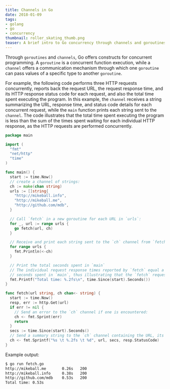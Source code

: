 ```yaml
---
title: Channels in Go
date: 2018-01-09
tags:
- golang
- go
- concurrency
thumbnail: roller_skating_thumb.png
teaser: A brief intro to Go concurrency through channels and goroutines.
---
```


Through `goroutines` and `channels`, Go offers constructs for concurrent programming. A `goroutine` is a concurrent function execution, while a `channel` offers a communication mechanism through which one `goroutine` can pass values of a specific type to another `goroutine`.

For example, the following code performs three HTTP requests concurrently, reports back the request URL, the request response time, and its HTTP response status code for each request, and also the total time spent executing the program. In this example, the `channel` receives a string summarizing the URL, response time, and status code details for each concurrent request, while the `main` function prints each string sent to the `channel`. The code illustrates that the total time spent executing the program is less than the sum of the times spent waiting for each individual HTTP response, as the HTTP requests are performed concurrently.

```go {linenos=true}
package main

import (
  "fmt"
  "net/http"
  "time"
)

func main() {
  start := time.Now()
  // create a channel of strings:
  ch := make(chan string)
  urls := []string{
    "http://mikeball.info",
    "http://mikeball.me",
    "http://github.com/mdb",
  }

  // Call `fetch` in a new goroutine for each URL in `urls`:
  for _, url := range urls {
    go fetch(url, ch)
  }

  // Receive and print each string sent to the `ch` channel from `fetch`:
  for range urls {
    fmt.Println(<-ch)
  }

  // Print the total seconds spent in `main`
  // The individual request response times reported by `fetch` equal a sum greater than the total
  // seconds spent in `main`, thus illustrating that the `fetch` requests occurred concurrently.
  fmt.Printf("Total time: %.2fs\n", time.Since(start).Seconds())
}

func fetch(url string, ch chan<- string) {
  start := time.Now()
  resp, err := http.Get(url)
  if err != nil {
    // Send an error to the `ch` channel if one is encountered:
    ch <- fmt.Sprint(err)
    return
  }
  secs := time.Since(start).Seconds()
  // Send a summary string to the `ch` channel containing the URL, its request response time, and its HTTP status code
  ch <- fmt.Sprintf("%s \t %.2fs \t %d", url, secs, resp.StatusCode)
}
```

Example output:

```bash
$ go run fetch.go
http://mikeball.me       0.26s   200
http://mikeball.info     0.38s   200
http://github.com/mdb    0.53s   200
Total time: 0.53s
```
